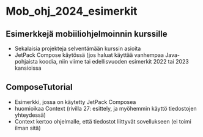 # Mob_ohj_2024_esimerkit

## Esimerkkejä mobiiliohjelmoinnin kurssille
* Sekalaisia projekteja selventämään kurssin asioita
* JetPack Compose käytössä (jos haluat käyttää vanhempaa Java-pohjaista koodia, niin viime tai edellisvuoden esimerkit 2022 tai 2023 kansioissa

## ComposeTutorial
* Esimerkki, jossa on käytetty JetPack Composea
* huomioikaa Context (rivilla 27: esittely, ja myöhemmin käyttö tiedostojen yhteydessä)
* Context kertoo ohjelmalle, että tiedostot liittyvät sovellukseen (ei toimi ilman sitä)

##
